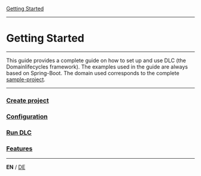 [Getting Started](index_en.md)

---

# Getting Started

---

This guide provides a complete guide on how to set up and use DLC (the Domainlifecycles framework). The examples used in the guide are always based
on Spring-Boot. The domain used corresponds to the complete [sample-project](../../sample-project).

---

### [Create project](guides/build_management_en.md)
### [Configuration](guides/configuration_en.md)
### [Run DLC](guides/run_application_en.md)
### [Features](guides/features_en.md)

---

**EN** / [DE](../german/index_de.md)
